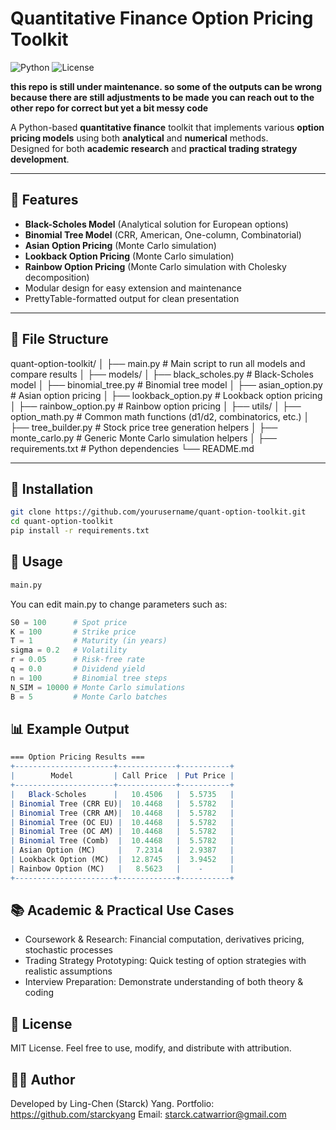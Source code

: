 # Quantitative Finance Option Pricing Toolkit

![Python](https://img.shields.io/badge/python-3.10+-blue.svg)
![License](https://img.shields.io/badge/license-MIT-green.svg)

**this repo is still under maintenance. so some of the outputs can be wrong because there are still adjustments to be made**
**you can reach out to the other repo for correct but yet a bit messy code**

A Python-based **quantitative finance** toolkit that implements various **option pricing models** using both **analytical** and **numerical** methods.  
Designed for both **academic research** and **practical trading strategy development**.

---

## 📌 Features

- **Black-Scholes Model** (Analytical solution for European options)
- **Binomial Tree Model** (CRR, American, One-column, Combinatorial)
- **Asian Option Pricing** (Monte Carlo simulation)
- **Lookback Option Pricing** (Monte Carlo simulation)
- **Rainbow Option Pricing** (Monte Carlo simulation with Cholesky decomposition)
- Modular design for easy extension and maintenance
- PrettyTable-formatted output for clean presentation

---

## 📂 File Structure

quant-option-toolkit/
│
├── main.py # Main script to run all models and compare results
│
├── models/
│ ├── black_scholes.py # Black-Scholes model
│ ├── binomial_tree.py # Binomial tree model
│ ├── asian_option.py # Asian option pricing
│ ├── lookback_option.py # Lookback option pricing
│ ├── rainbow_option.py # Rainbow option pricing
│
├── utils/
│ ├── option_math.py # Common math functions (d1/d2, combinatorics, etc.)
│ ├── tree_builder.py # Stock price tree generation helpers
│ ├── monte_carlo.py # Generic Monte Carlo simulation helpers
│
├── requirements.txt # Python dependencies
└── README.md

---

## 🔧 Installation

```bash
git clone https://github.com/yourusername/quant-option-toolkit.git
cd quant-option-toolkit
pip install -r requirements.txt
```

## 🚀 Usage

```python
main.py
```

You can edit main.py to change parameters such as:

```python
S0 = 100      # Spot price
K = 100       # Strike price
T = 1         # Maturity (in years)
sigma = 0.2   # Volatility
r = 0.05      # Risk-free rate
q = 0.0       # Dividend yield
n = 100       # Binomial tree steps
N_SIM = 10000 # Monte Carlo simulations
B = 5         # Monte Carlo batches
```

## 📊 Example Output
```mathematica
=== Option Pricing Results ===
+----------------------+-------------+-----------+
|        Model         | Call Price  | Put Price |
+----------------------+-------------+-----------+
|   Black-Scholes      |   10.4506   |  5.5735   |
| Binomial Tree (CRR EU)|  10.4468   |  5.5782   |
| Binomial Tree (CRR AM)|  10.4468   |  5.5782   |
| Binomial Tree (OC EU) |  10.4468   |  5.5782   |
| Binomial Tree (OC AM) |  10.4468   |  5.5782   |
| Binomial Tree (Comb)  |  10.4468   |  5.5782   |
| Asian Option (MC)     |   7.2314   |  2.9387   |
| Lookback Option (MC)  |  12.8745   |  3.9452   |
| Rainbow Option (MC)   |   8.5623   |    -      |
+----------------------+-------------+-----------+
```

## 📚 Academic & Practical Use Cases
- Coursework & Research: Financial computation, derivatives pricing, stochastic processes
- Trading Strategy Prototyping: Quick testing of option strategies with realistic assumptions
- Interview Preparation: Demonstrate understanding of both theory & coding

## 📜 License
MIT License.
Feel free to use, modify, and distribute with attribution.

## 👨‍💻 Author
Developed by Ling-Chen (Starck) Yang.
Portfolio: https://github.com/starckyang
Email: starck.catwarrior@gmail.com 